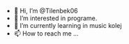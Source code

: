 - 👋 Hi, I’m @Tilenbek06
- 👀 I’m interested in programe. 
- 🌱 I’m currently learning in music kolej
- 📫 How to reach me ...

<!---
Tilenbek06/Tilenbek06 is a ✨ special ✨ repository because its `README.md` (this file) appears on your GitHub profile.
You can click the Preview link to take a look at your changes.
--->
